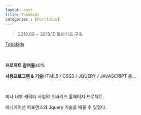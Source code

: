 ```yaml
---
layout: post
title: Tobakids
categories : [Portfolio]
---
```

> 2018.09 ~ 2018.10 토바키즈 구축

[Tobakids](http://tobacomics.com/main.html)
<br>
<br>
<br>
<p class="no-bottom"><strong>프로젝트 참여율</strong>40%</p>
<p class="no-bottom"><strong>사용프로그램 & 기술</strong>HTML5 / CSS3 / JQUERY / JAVASCRIPT 등...</p>
<br>
<p>회사 내부 캐릭터 사업의 토바키즈 홈페이지 프로젝트.</p>
<p>애니메이션 퍼포먼스와 Jquery 기술을 배울 수 있었다.</p>






